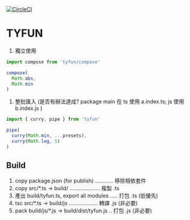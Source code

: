 [![CircleCI](https://circleci.com/gh/o-p/tyfun/tree/master.svg?style=svg)](https://circleci.com/gh/o-p/tyfun/tree/master)

# TYFUN

1. 獨立使用

  ```ts
  import compose from 'tyfun/compose'

  compose(
    Math.abs,
    Math.min
  )
  ```

1. 整批匯入 (是否有辦法達成? package main 在 ts 使用 a.index.ts; js 使用 b.index.js )

  ```ts
  import { curry, pipe } from 'tyfun'

  pipe(
    curry(Math.min, ...presets),
    curry(Math.log, 5)
  )
  ```

## Build

1. copy package.json (for publish) ............ 移除相依套件
1. copy src/*.ts -> build/ .................... 複製 .ts
1. 產出 build/tyfun.ts, export all modules ..... 打包 .ts (低優先)
1. tsc src/*.ts -> build/js ................... 轉譯 .js (非必要)
1. pack build/js/*.js -> build/dist/tyfun.js .. 打包 .js (非必要)
